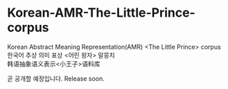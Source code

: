 # Korean-AMR-The-Little-Prince-corpus
Korean Abstract Meaning Representation(AMR) &lt;The Little Prince> corpus  
한국어 추상 의미 표상 &lt;어린 왕자> 말뭉치  
韩语抽象语义表示&lt;小王子>语料库  
  
곧 공개할 예정입니다. Release soon.
